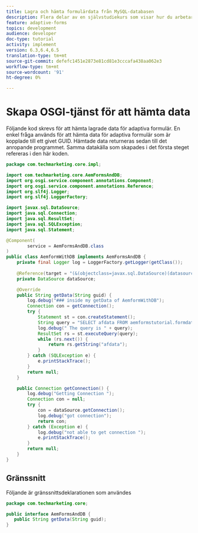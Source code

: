 ```yaml
---
title: Lagra och hämta formulärdata från MySQL-databasen
description: Flera delar av en självstudiekurs som visar hur du arbetar med att lagra och hämta formulärdata
feature: adaptive-forms
topics: development
audience: developer
doc-type: tutorial
activity: implement
version: 6.3,6.4,6.5
translation-type: tm+mt
source-git-commit: defefc1451e2873e81cd81e3cccafa438aa062e3
workflow-type: tm+mt
source-wordcount: '91'
ht-degree: 0%

---
```



# Skapa OSGI-tjänst för att hämta data

Följande kod skrevs för att hämta lagrade data för adaptiva formulär. En enkel fråga används för att hämta data för adaptiva formulär som är kopplade till ett givet GUID. Hämtade data returneras sedan till det anropande programmet. Samma datakälla som skapades i det första steget refereras i den här koden.


```java
package com.techmarketing.core.impl;

import com.techmarketing.core.AemFormsAndDB;
import org.osgi.service.component.annotations.Component;
import org.osgi.service.component.annotations.Reference;
import org.slf4j.Logger;
import org.slf4j.LoggerFactory;

import javax.sql.DataSource;
import java.sql.Connection;
import java.sql.ResultSet;
import java.sql.SQLException;
import java.sql.Statement;

@Component(
        service = AemFormsAndDB.class
)
public class AemformWithDB implements AemFormsAndDB {
    private final Logger log = LoggerFactory.getLogger(getClass());
   
    @Reference(target = "(&(objectclass=javax.sql.DataSource)(datasource.name=aemformstutorial))")
    private DataSource dataSource;

    @Override
    public String getData(String guid) {
        log.debug("### inside my getData of AemformWithDB");
        Connection con = getConnection();
        try {
            Statement st = con.createStatement();
            String query = "SELECT afdata FROM aemformstutorial.formdata where guid = '" + guid + "'" + "";
            log.debug(" The query is " + query);
            ResultSet rs = st.executeQuery(query);
            while (rs.next()) {
                return rs.getString("afdata");
            }
        } catch (SQLException e) {
            e.printStackTrace();
        }
        return null;
    }

    public Connection getConnection() {
        log.debug("Getting Connection ");
        Connection con = null;
        try {
            con = dataSource.getConnection();
            log.debug("got connection");
            return con;
        } catch (Exception e) {
            log.debug("not able to get connection ");
            e.printStackTrace();
        }
        return null;
    }
}
```

## Gränssnitt

Följande är gränssnittsdeklarationen som användes

```java
package com.techmarketing.core;

public interface AemFormsAndDB {
   public String getData(String guid);
}
```
